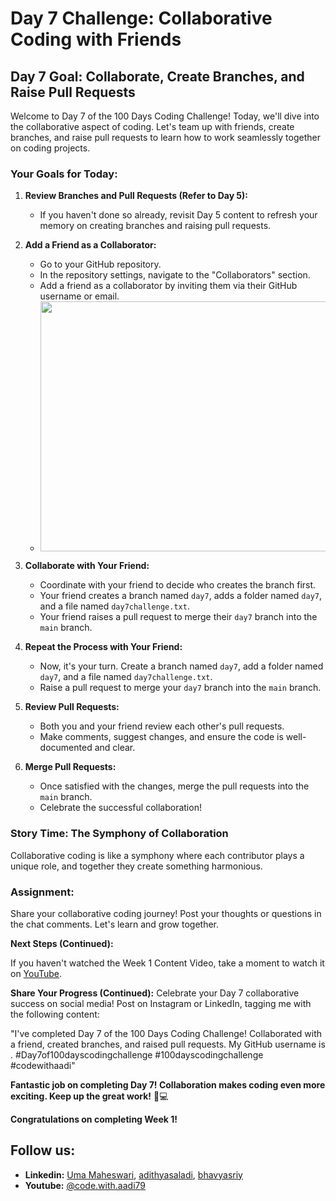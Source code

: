 # Day 7 Challenge: Collaborative Coding with Friends

## Day 7 Goal: Collaborate, Create Branches, and Raise Pull Requests

Welcome to Day 7 of the 100 Days Coding Challenge! Today, we'll dive into the collaborative aspect of coding. Let's team up with friends, create branches, and raise pull requests to learn how to work seamlessly together on coding projects.

### Your Goals for Today:

1. **Review Branches and Pull Requests (Refer to Day 5):**

   - If you haven't done so already, revisit Day 5 content to refresh your memory on creating branches and raising pull requests.

2. **Add a Friend as a Collaborator:**

   - Go to your GitHub repository.
   - In the repository settings, navigate to the "Collaborators" section.
   - Add a friend as a collaborator by inviting them via their GitHub username or email.
   - <center><img src="https://github.com/adithyasai/100daysofcodingchallenge/blob/week1/images/week1_ss13.png" width="800" height="400"></center>

3. **Collaborate with Your Friend:**

   - Coordinate with your friend to decide who creates the branch first.
   - Your friend creates a branch named `day7`, adds a folder named `day7`, and a file named `day7challenge.txt`.
   - Your friend raises a pull request to merge their `day7` branch into the `main` branch.

4. **Repeat the Process with Your Friend:**

   - Now, it's your turn. Create a branch named `day7`, add a folder named `day7`, and a file named `day7challenge.txt`.
   - Raise a pull request to merge your `day7` branch into the `main` branch.

5. **Review Pull Requests:**

   - Both you and your friend review each other's pull requests.
   - Make comments, suggest changes, and ensure the code is well-documented and clear.

6. **Merge Pull Requests:**
   - Once satisfied with the changes, merge the pull requests into the `main` branch.
   - Celebrate the successful collaboration!

### Story Time: The Symphony of Collaboration

Collaborative coding is like a symphony where each contributor plays a unique role, and together they create something harmonious.

### Assignment:

Share your collaborative coding journey! Post your thoughts or questions in the chat comments. Let's learn and grow together.

**Next Steps (Continued):**

If you haven't watched the Week 1 Content Video, take a moment to watch it on [YouTube](https://www.youtube.com/watch?v=6Cvz9qz6WNU).

**Share Your Progress (Continued):**
Celebrate your Day 7 collaborative success on social media! Post on Instagram or LinkedIn, tagging me with the following content:

"I've completed Day 7 of the 100 Days Coding Challenge! Collaborated with a friend, created branches, and raised pull requests. My GitHub username is <add your yourname here>. #Day7of100dayscodingchallenge #100dayscodingchallenge #codewithaadi"

**Fantastic job on completing Day 7! Collaboration makes coding even more exciting. Keep up the great work!** 🚀💻

**Congratulations on completing Week 1!**
## Follow us:

- **Linkedin:** [Uma Maheswari](https://www.linkedin.com/in/uma-maheswari-090b25267/), [adithyasaladi](https://www.linkedin.com/in/adithyasaladi/), [bhavyasriy](https://www.linkedin.com/in/bhavyasriy/)
- **Youtube:** [@code.with.aadi79](https://www.youtube.com/@Code.with.aadi79)


